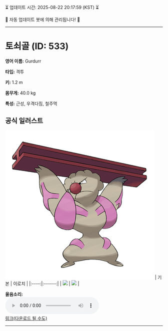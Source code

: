
⏳ 업데이트 시간: 2025-08-22 20:17:59 (KST) ⏳

🤖 자동 업데이트 봇에 의해 관리됩니다! 🤖

---

# 토쇠골 (ID: 533)
**영어 이름:** Gurdurr

**타입:** 격투

**키:** 1.2 m

**몸무게:** 40.0 kg

**특성:** 근성, 우격다짐, 철주먹

## 공식 일러스트
![](https://raw.githubusercontent.com/PokeAPI/sprites/master/sprites/pokemon/other/official-artwork/533.png)
| 기본 | 이로치 |
|:----:|:------:|
| <img src="http://play.pokemonshowdown.com/sprites/ani/gurdurr.gif" width="200"> | <img src="http://play.pokemonshowdown.com/sprites/ani-shiny/gurdurr.gif" width="200"> |

**울음소리:**<br><audio controls src="https://raw.githubusercontent.com/PokeAPI/cries/main/cries/pokemon/latest/533.ogg"></audio><br> [링크(다운로드 될 수도)](https://raw.githubusercontent.com/PokeAPI/cries/main/cries/pokemon/latest/533.ogg)


---
